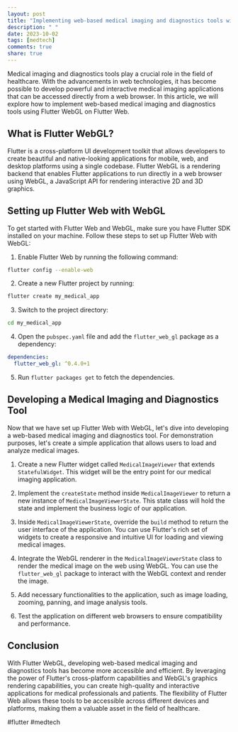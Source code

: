 ```yaml
---
layout: post
title: "Implementing web-based medical imaging and diagnostics tools with Flutter WebGL on Flutter Web"
description: " "
date: 2023-10-02
tags: [medtech]
comments: true
share: true
---
```


Medical imaging and diagnostics tools play a crucial role in the field of healthcare. With the advancements in web technologies, it has become possible to develop powerful and interactive medical imaging applications that can be accessed directly from a web browser. In this article, we will explore how to implement web-based medical imaging and diagnostics tools using Flutter WebGL on Flutter Web.

## What is Flutter WebGL?

Flutter is a cross-platform UI development toolkit that allows developers to create beautiful and native-looking applications for mobile, web, and desktop platforms using a single codebase. Flutter WebGL is a rendering backend that enables Flutter applications to run directly in a web browser using WebGL, a JavaScript API for rendering interactive 2D and 3D graphics.

## Setting up Flutter Web with WebGL

To get started with Flutter Web and WebGL, make sure you have Flutter SDK installed on your machine. Follow these steps to set up Flutter Web with WebGL:

1. Enable Flutter Web by running the following command:

```bash
flutter config --enable-web
```

2. Create a new Flutter project by running:

```bash
flutter create my_medical_app
```

3. Switch to the project directory:

```bash
cd my_medical_app
```

4. Open the `pubspec.yaml` file and add the `flutter_web_gl` package as a dependency:

```yaml
dependencies:
  flutter_web_gl: ^0.4.0+1
```

5. Run `flutter packages get` to fetch the dependencies.

## Developing a Medical Imaging and Diagnostics Tool

Now that we have set up Flutter Web with WebGL, let's dive into developing a web-based medical imaging and diagnostics tool. For demonstration purposes, let's create a simple application that allows users to load and analyze medical images.

1. Create a new Flutter widget called `MedicalImageViewer` that extends `StatefulWidget`. This widget will be the entry point for our medical imaging application.

2. Implement the `createState` method inside `MedicalImageViewer` to return a new instance of `MedicalImageViewerState`. This state class will hold the state and implement the business logic of our application.

3. Inside `MedicalImageViewerState`, override the `build` method to return the user interface of the application. You can use Flutter's rich set of widgets to create a responsive and intuitive UI for loading and viewing medical images.

4. Integrate the WebGL renderer in the `MedicalImageViewerState` class to render the medical image on the web using WebGL. You can use the `flutter_web_gl` package to interact with the WebGL context and render the image.

5. Add necessary functionalities to the application, such as image loading, zooming, panning, and image analysis tools.

6. Test the application on different web browsers to ensure compatibility and performance.

## Conclusion

With Flutter WebGL, developing web-based medical imaging and diagnostics tools has become more accessible and efficient. By leveraging the power of Flutter's cross-platform capabilities and WebGL's graphics rendering capabilities, you can create high-quality and interactive applications for medical professionals and patients. The flexibility of Flutter Web allows these tools to be accessible across different devices and platforms, making them a valuable asset in the field of healthcare.

#flutter #medtech